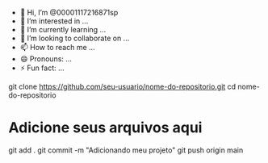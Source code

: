 - 👋 Hi, I’m @00001117216871sp
- 👀 I’m interested in ...
- 🌱 I’m currently learning ...
- 💞️ I’m looking to collaborate on ...
- 📫 How to reach me ...
- 😄 Pronouns: ...
- ⚡ Fun fact: ...

<!---
00001117216871sp/00001117216871sp is a ✨ special ✨ repository because its `README.md` (this file) appears on your GitHub profile.
You can click the Preview link to take a look at your changes.
--->
git clone https://github.com/seu-usuario/nome-do-repositorio.git
cd nome-do-repositorio
# Adicione seus arquivos aqui
git add .
git commit -m "Adicionando meu projeto"
git push origin main
